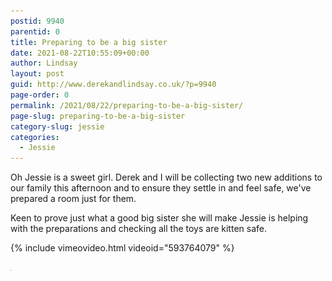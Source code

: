 ```yaml
---
postid: 9940
parentid: 0
title: Preparing to be a big sister
date: 2021-08-22T10:55:09+00:00
author: Lindsay
layout: post
guid: http://www.derekandlindsay.co.uk/?p=9940
page-order: 0
permalink: /2021/08/22/preparing-to-be-a-big-sister/
page-slug: preparing-to-be-a-big-sister
category-slug: jessie
categories:
  - Jessie
---
```

Oh Jessie is a sweet girl. Derek and I will be collecting two new additions to our family this afternoon and to ensure they settle in and feel safe, we've prepared a room just for them.

Keen to prove just what a good big sister she will make Jessie is helping with the preparations and checking all the toys are kitten safe.

{% include vimeovideo.html videoid="593764079" %}

<img src="/wp-content/uploads/2021/08/bigsister_thumb.jpg" alt="bigsister_thumb" title="bigsister_thumb" width="1" height="1" class="alignleft size-full wp-image-9950" />